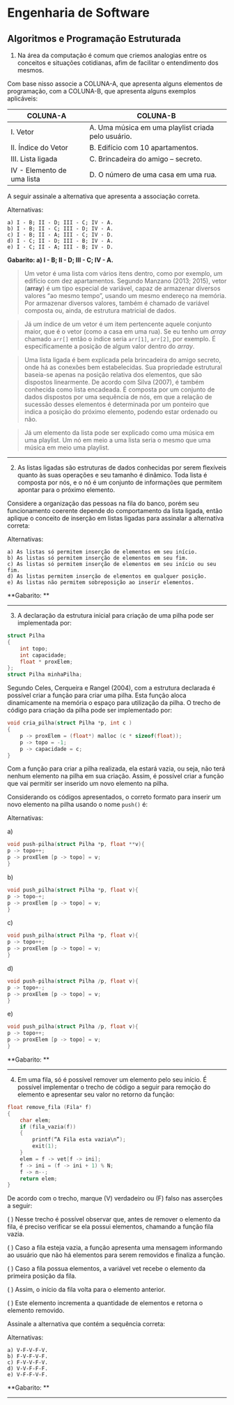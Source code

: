 # Engenharia de Software
## Algoritmos e Programação Estruturada

1) Na área da computação é comum que criemos analogias entre os conceitos e situações cotidianas, afim de facilitar o entendimento dos mesmos.

Com base nisso associe a COLUNA-A, que apresenta alguns elementos de programação, com a COLUNA-B, que apresenta alguns exemplos aplicáveis:

 
|COLUNA-A |	COLUNA-B|
|-----|------|
|I. Vetor |A. Uma música em uma playlist criada pelo usuário.|
|II. Índice do Vetor |B. Edifício com 10 apartamentos.|
|III. Lista ligada |C. Brincadeira do amigo – secreto.|
|IV - Elemento de uma lista |D. O número de uma casa em uma rua.|

A seguir assinale a alternativa que apresenta a associação correta.

Alternativas:

    a) I - B; II - D; III - C; IV - A.
    b) I - B; II - C; III - D; IV - A.
    c) I - B; II - A; III - C; IV - D.
    d) I - C; II - D; III - B; IV - A.
    e) I - C; II - A; III - B; IV - D.

**Gabarito: a) I - B; II - D; III - C; IV - A.**

>Um vetor é uma lista com vários itens dentro, como por exemplo, um edifício com dez apartamentos. Segundo Manzano (2013; 2015), vetor (**array**) é um tipo especial de variável, capaz de armazenar diversos valores “ao mesmo tempo”, usando um mesmo endereço na memória. Por armazenar diversos valores, também é chamado de variável composta ou, ainda, de estrutura matricial de dados.

>Já um índice de um vetor é um item pertencente aquele conjunto maior, que é o vetor (como a casa em uma rua). Se eu tenho um *array* chamado `arr[]` então o índice seria `arr[1]`, `arr[2]`, por exemplo. É especificamente a posição de algum valor dentro do *array*.

>Uma lista ligada é bem explicada pela brincadeira do amigo secreto, onde há as conexões bem estabelecidas. Sua propriedade estrutural baseia-se apenas na posição relativa dos elementos, que são dispostos linearmente. De acordo com Silva (2007), é também conhecida como lista encadeada. É composta por um conjunto de dados dispostos por uma sequência de nós, em que a relação de sucessão desses elementos é determinada por um ponteiro que indica a posição do próximo elemento, podendo estar ordenado ou não.

>Já um elemento da lista pode ser explicado como uma música em uma playlist. Um nó em meio a uma lista seria o mesmo que uma música em meio uma playlist.

---

2) As listas ligadas são estruturas de dados conhecidas por serem flexíveis quanto às suas operações e seu tamanho é dinâmico. Toda lista é composta por nós, e o nó é um conjunto de informações que permitem apontar para o próximo elemento.

Considere a organização das pessoas na fila do banco, porém seu funcionamento coerente depende do comportamento da lista ligada, então aplique o conceito de inserção em listas ligadas para assinalar a alternativa correta:

Alternativas:

    a) As listas só permitem inserção de elementos em seu início.
    b) As listas só permitem inserção de elementos em seu fim.
    c) As listas só permitem inserção de elementos em seu início ou seu fim.
    d) As listas permitem inserção de elementos em qualquer posição.
    e) As listas não permitem sobreposição ao inserir elementos.

**Gabarito: **

---

3) A declaração da estrutura inicial para criação de uma pilha pode ser implementada por:
```C
struct Pilha
{
    int topo;
    int capacidade;
    float * proxElem;
};
struct Pilha minhaPilha;
``` 
Segundo Celes, Cerqueira e Rangel (2004), com a estrutura declarada é possível criar a função para criar uma pilha. Esta função aloca dinamicamente na memória o espaço para utilização da pilha. O trecho de código para criação da pilha pode ser implementado por:
```C
void cria_pilha(struct Pilha *p, int c )
{
    p -> proxElem = (float*) malloc (c * sizeof(float));
    p -> topo = -1;
    p -> capacidade = c;
}
```
Com a função para criar a pilha realizada, ela estará vazia, ou seja, não terá nenhum elemento na pilha em sua criação. Assim, é possível criar a função que vai permitir ser inserido um novo elemento na pilha.

Considerando os códigos apresentados, o  correto  formato  para inserir um novo elemento na pilha  usando o nome `push()` é:

Alternativas:

a)
```C
void push-pilha(struct Pilha *p, float **v){
p -> topo++;
p -> proxElem [p -> topo] = v;
}
```
b)
```C
void push_pilha(struct Pilha *p, float v){
p -> topo-+;
p -> proxElem [p -> topo] = v;
}
```
c)
```C
void push_pilha(struct Pilha *p, float v){
p -> topo++;
p -> proxElem [p -> topo] = v;
}
```
d)
```C
void push-pilha(struct Pilha /p, float v){
p -> topo+-;
p -> proxElem [p -> topo] = v;
}
```
e)
```C
void push_pilha(struct Pilha /p, float v){
p -> topo++;
p -> proxElem [p -> topo] = v;
}
```

**Gabarito: **

---

4) Em uma fila, só é possível remover um elemento pelo seu início. É possível implementar o trecho de código a seguir para remoção do elemento e apresentar seu valor no retorno da função:
```C
float remove_fila (Fila* f)
{
    char elem;
    if (fila_vazia(f))
    {
        printf(“A Fila esta vazia\n”);
        exit(1);
    }
    elem = f -> vet[f -> ini];
    f -> ini = (f -> ini + 1) % N;
    f -> n--;
    return elem;
}
```
De acordo com o trecho, marque (V) verdadeiro ou (F) falso nas asserções a seguir:

(   ) Nesse trecho é possível observar que, antes de remover o elemento da fila, é preciso verificar se ela possui elementos, chamando a função fila vazia.

(   ) Caso a fila esteja vazia, a função apresenta uma mensagem informando ao usuário que não há elementos para serem removidos e finaliza a função.

(   ) Caso a fila possua elementos, a variável vet recebe o elemento da primeira posição da fila.

(   ) Assim, o início da fila volta para o elemento anterior.

(   ) Este elemento incrementa a quantidade de elementos e retorna o elemento removido.

Assinale a alternativa que contém a sequência correta:

Alternativas:

    a) V-F-V-F-V.
    b) F-V-F-V-F.
    c) F-V-V-F-V.
    d) V-V-F-F-F.
    e) V-F-F-V-F.

**Gabarito: **

---